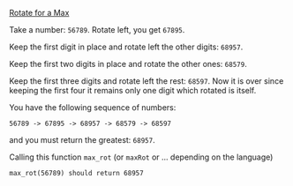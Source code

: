 [Rotate for a Max](https://www.codewars.com/kata/rotate-for-a-max)

Take a number: `56789`. Rotate left, you get `67895`.

Keep the first digit in place and rotate left the other digits: `68957`.

Keep the first two digits in place and rotate the other ones: `68579`.

Keep the first three digits and rotate left the rest: `68597`. Now it is over since keeping the first four it remains only one digit which rotated is itself.

You have the following sequence of numbers:

`56789 -> 67895 -> 68957 -> 68579 -> 68597`

and you must return the greatest: `68957`.

Calling this function `max_rot` (or `maxRot` or ... depending on the language)

`max_rot(56789) should return 68957`

